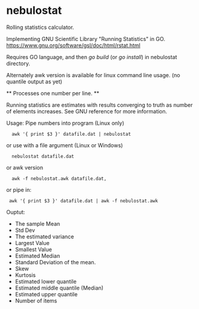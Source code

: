 # nebulostat

Rolling statistics calculator. 

Implementing GNU Scientific Library "Running Statistics" in GO. https://www.gnu.org/software/gsl/doc/html/rstat.html

Requires GO language, and then *go build* (or *go install*) in nebulostat directory.
 
Alternately awk version is available for linux command line usage. (no quantile output as yet)

** Processes one number per line. **

Running statistics are estimates with results converging to truth as number of elements increases. See GNU reference for more information.

Usage: Pipe numbers into program (Linux only)

```
  awk '{ print $3 }' datafile.dat | nebulostat
```
or use with a file argument (Linux or Windows)
```
  nebulostat datafile.dat
```
or awk version
```
  awk -f nebulostat.awk datafile.dat,   
```
or pipe in:
```
 awk '{ print $3 }' datafile.dat | awk -f nebulostat.awk
```

Ouptut:

* The sample Mean
* Std Dev
* The estimated variance
* Largest Value
* Smallest Value
* Estimated Median
* Standard Deviation of the mean.
* Skew
* Kurtosis
* Estimated lower quantile
* Estimated middle quantile (Median)
* Estimated upper quantile
* Number of items
